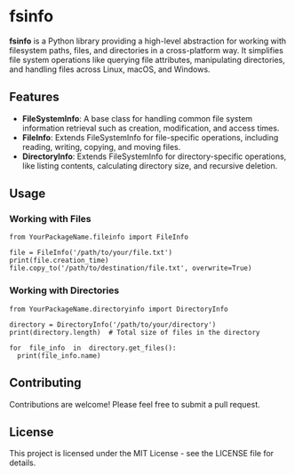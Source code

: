 # fsinfo

**fsinfo** is a Python library providing a high-level abstraction for working with filesystem paths, files, and directories in a cross-platform way. It simplifies file system operations like querying file attributes, manipulating directories, and handling files across Linux, macOS, and Windows.

## Features

- **FileSystemInfo**: A base class for handling common file system information retrieval such as creation, modification, and access times.
- **FileInfo**: Extends FileSystemInfo for file-specific operations, including reading, writing, copying, and moving files.
- **DirectoryInfo**: Extends FileSystemInfo for directory-specific operations, like listing contents, calculating directory size, and recursive deletion.

## Usage

### Working with Files

```
from YourPackageName.fileinfo import FileInfo 

file = FileInfo('/path/to/your/file.txt')
print(file.creation_time)
file.copy_to('/path/to/destination/file.txt', overwrite=True)
```

### Working with Directories

```
from YourPackageName.directoryinfo import DirectoryInfo 

directory = DirectoryInfo('/path/to/your/directory')
print(directory.length)  # Total size of files in the directory

for  file_info  in  directory.get_files():
  print(file_info.name)
```

## Contributing

Contributions are welcome! Please feel free to submit a pull request.

## License

This project is licensed under the MIT License - see the LICENSE file for details.